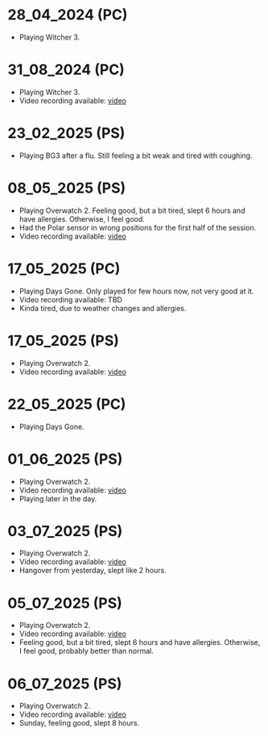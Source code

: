 # 28_04_2024 (PC)
- Playing Witcher 3.

# 31_08_2024 (PC)
- Playing Witcher 3.
- Video recording available: [video](https://www.youtube.com/watch?v=DPY12TgwqF8)

# 23_02_2025 (PS)
- Playing BG3 after a flu. Still feeling a bit weak and tired with coughing.

# 08_05_2025 (PS)
- Playing Overwatch 2. Feeling good, but a bit tired, slept 6 hours and have allergies. Otherwise, I feel good.
- Had the Polar sensor in wrong positions for the first half of the session.
- Video recording available: [video](https://www.youtube.com/watch?v=eRJz_gGryWA)

# 17_05_2025 (PC)
- Playing Days Gone. Only played for few hours now, not very good at it. 
- Video recording available: TBD
- Kinda tired, due to weather changes and allergies. 

# 17_05_2025 (PS)
- Playing Overwatch 2.
- Video recording available: [video](https://www.youtube.com/watch?v=dn-Opkb_J60)

# 22_05_2025 (PC)
- Playing Days Gone.

# 01_06_2025 (PS)
- Playing Overwatch 2.
- Video recording available: [video](https://www.youtube.com/watch?v=6S9m15i-BQQ)
- Playing later in the day.

# 03_07_2025 (PS)
- Playing Overwatch 2.
- Video recording available: [video](https://www.youtube.com/watch?v=VeW7bKEo7WI)
- Hangover from yesterday, slept like 2 hours.

# 05_07_2025 (PS)
- Playing Overwatch 2.
- Video recording available: [video](https://www.youtube.com/watch?v=Mx9BO_FeBE4)
- Feeling good, but a bit tired, slept 6 hours and have allergies. Otherwise, I feel good, probably better than normal.

# 06_07_2025 (PS)
- Playing Overwatch 2.
- Video recording available: [video](https://www.youtube.com/watch?v=1Id5kK2wvxw)
- Sunday, feeling good, slept 8 hours.
